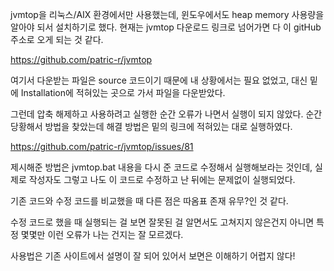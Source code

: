 jvmtop을 리눅스/AIX 환경에서만 사용했는데, 윈도우에서도 heap memory 사용량을 알아야 되서 설치하기로 했다.
현재는 jvmtop 다운로드 링크로 넘어가면 다 이 gitHub 주소로 오게 되는 것 같다.

https://github.com/patric-r/jvmtop

여기서 다운받는 파일은 source 코드이기 때문에 내 상황에서는 필요 없었고, 대신 밑에 Installation에 적혀있는 곳으로 가서 파일을 다운받았다.

그런데 압축 해제하고 사용하려고 실행한 순간 오류가 나면서 실행이 되지 않았다.
순간 당황해서 방법을 찾았는데 해결 방법은 밑의 링크에 적혀있는 대로 실행하였다.

https://github.com/patric-r/jvmtop/issues/81

제시해준 방법은 jvmtop.bat 내용을 다시 준 코드로 수정해서 실행해보라는 것인데, 실제로 작성자도 그렇고 나도 이 코드로 수정하고 난 뒤에는
문제없이 실행되었다.

기존 코드와 수정 코드를 비교했을 때 다른 점은 따옴표 존재 유무?인 것 같다.

수정 코드로 했을 때 실행되는 걸 보면 잘못된 걸 알면서도 고쳐지지 않은건지 아니면 특정 몇몇만 이런 오류가 나는 건지는 잘 모르겠다.

사용법은 기존 사이트에서 설명이 잘 되어 있어서 보면은 이해하기 어렵지 않다!
